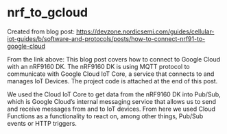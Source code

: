 # nrf_to_gcloud
Created from blog post: https://devzone.nordicsemi.com/guides/cellular-iot-guides/b/software-and-protocols/posts/how-to-connect-nrf91-to-google-cloud

From the link above:
This blog post covers how to connect to Google Cloud with an nRF9160 DK. The nRF9160 DK is using MQTT protocol to communicate with Google Cloud IoT Core, a service that connects to and manages IoT Devices. The project code is attached at the end of this post.

We used the Cloud IoT Core to get data from the nRF9160 DK into Pub/Sub, which is Google Cloud’s internal messaging service that allows us to send and receive messages from and to IoT devices. From here we used Cloud Functions as a functionality to react on, among other things, Pub/Sub events or HTTP triggers.
